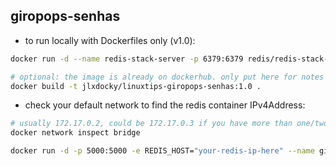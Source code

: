 ## giropops-senhas

- to run locally with Dockerfiles only (v1.0):

```sh
docker run -d --name redis-stack-server -p 6379:6379 redis/redis-stack-server:latest
```

```sh
# optional: the image is already on dockerhub. only put here for notes
docker build -t jlxdocky/linuxtips-giropops-senhas:1.0 .
```

- check your default network to find the redis container IPv4Address:

```sh
# usually 172.17.0.2, could be 172.17.0.3 if you have more than one/two containers running
docker network inspect bridge
```

```sh
docker run -d -p 5000:5000 -e REDIS_HOST="your-redis-ip-here" --name giropops-senhas jlxdocky/linuxtips-giropops-senhas:1.0
```

